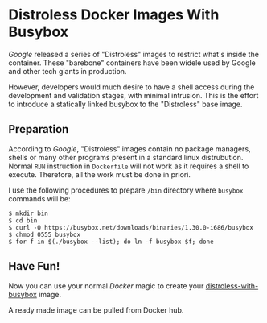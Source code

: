 # Distroless Docker Images With Busybox #

*Google* released a series of "Distroless" images to restrict what's
inside the container.  These "barebone" containers have been widele
used by Google and other tech giants in production.

However, developers would much desire to have a shell access during
the development and validation stages, with minimal intrusion.  This
is the effort to introduce a statically linked busybox to the
"Distroless" base image.

## Preparation ##

According to *Google*, "Distroless" images contain no package managers,
shells or many other programs present in a standard linux distrubution.
Normal `RUN` instruction in `Dockerfile` will not work as it requires
a shell to execute.  Therefore, all the work must be done in priori.

I use the following procedures to prepare `/bin` directory where `busybox`
commands will be:

```
$ mkdir bin
$ cd bin
$ curl -O https://busybox.net/downloads/binaries/1.30.0-i686/busybox
$ chmod 0555 busybox
$ for f in $(./busybox --list); do ln -f busybox $f; done

```

## Have Fun! ##

Now you can use your normal *Docker* magic to create your 
[distroless-with-busybox](https://github.com/goodtiding5/distroless-with-busybox)
image.

A ready made image can be pulled from Docker hub.
